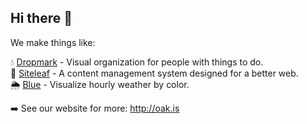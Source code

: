 ## Hi there 👋

We make things like:

💧 [Dropmark](https://www.dropmark.com) - Visual organization for people with things to do.  
🍃 [Siteleaf](https://www.siteleaf.com) - A content management system designed for a better web.  
🌦 [Blue](https://partlyblue.com) - Visualize hourly weather by color.

➡️ See our website for more: <http://oak.is>
